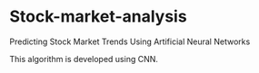 # Stock-market-analysis
Predicting Stock Market Trends Using Artificial Neural Networks

This algorithm is developed using CNN.
